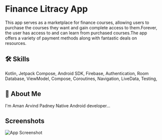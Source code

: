 
# Finance Litracy App

This app serves as a marketplace for finance courses, allowing users to purchase the courses they want and gain complete access to them.Forever, the user has access to and can learn from purchased courses.The app offers a variety of payment methods along with fantastic deals on resources. 


## 🛠 Skills
Kotlin, Jetpack Compose, Android SDK, Firebase, Authentication, Room Database, ViewModel, Compose, Coroutines, Navigation, LiveData, Testing,


## 🚀 About Me
I'm Aman Arvind Padney Native Android developer...


## Screenshots

![App Screenshot](https://drive.google.com/file/d/1qZw6h5EODdIjRZ78_sEyx-fGq8OvMUYy/view?usp=sharing)


